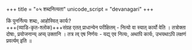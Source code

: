 +++
title = "०५ शब्दनित्यता"
unicode_script = "devanagari"
+++

किं पुनर्नित्यः शब्दः, आहोस्वित् कार्यः?  
+++(व्याडि-कृत-श्लोक)+++संग्रह एतत् प्राधान्येन परीक्षितम् - नित्यो वा स्यात् कार्यो वेति ।  तत्रोक्ता दोषाः, प्रयोजनान्य् अप्य् उक्तानि । तत्र त्व् एष निर्णयः - यद्य् एव नित्यः, अथापि कार्यः, उभयथाऽपि लक्षणं प्रवर्त्यम् इति ॥

